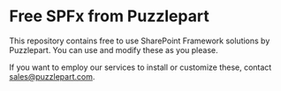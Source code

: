 # Free SPFx from Puzzlepart

This repository contains free to use SharePoint Framework solutions by Puzzlepart. You can use and modify these as you please.

If you want to employ our services to install or customize these, contact <sales@puzzlepart.com>.
